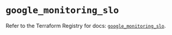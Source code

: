 # `google_monitoring_slo`

Refer to the Terraform Registry for docs: [`google_monitoring_slo`](https://registry.terraform.io/providers/hashicorp/google-beta/6.12.0/docs/resources/google_monitoring_slo).
